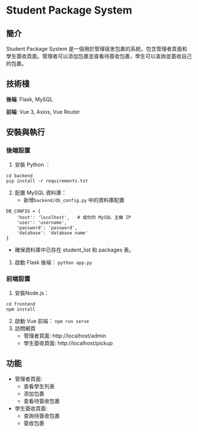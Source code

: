 # Student Package System

## 簡介
Student Package System 是一個用於管理宿舍包裹的系統，包含管理者頁面和學生簽收頁面。管理者可以添加包裹並查看待簽收包裹，學生可以查詢並簽收自己的包裹。

## 技術棧
**後端**: Flask, MySQL

**前端**: Vue 3, Axios, Vue Router

## 安裝與執行
### 後端設置
1. 安裝 Python ：
```
cd backend
pip install -r requirements.txt
```
2. 配置 MySQL 資料庫：
   - 新增`backend/db_config.py` 中的資料庫配置
```
DB_CONFIG = {
    'host': 'locolhost',   # 或你的 MySQL 主機 IP
    'user': 'username',
    'password': 'password',
    'database': 'database name'
}
```
- 確保資料庫中已存在 student_list 和 packages 表。
1. 啟動 Flask 後端： `python app.py`

### 前端設置
1. 安裝Node.js：
```
cd frontend
npm install
```
2. 啟動 Vue 前端： `npm run serve`
3. 訪問網頁
   - 管理者頁面: http://localhost/admin
   - 學生簽收頁面: http://localhost/pickup

## 功能
- 管理者頁面:
  - 查看學生列表
  - 添加包裹
  - 查看待簽收包裹
- 學生簽收頁面:
  - 查詢待簽收包裹
  - 簽收包裹